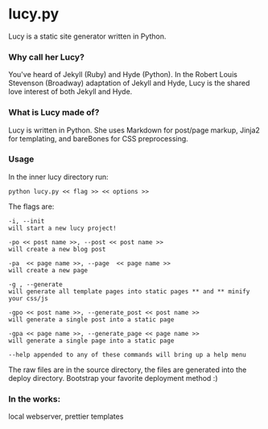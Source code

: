 lucy.py
============

Lucy is a static site generator written in Python.

### Why call her Lucy?
You've heard of Jekyll (Ruby) and Hyde (Python). In the Robert Louis Stevenson (Broadway) adaptation of Jekyll and Hyde, Lucy is the shared love interest of both Jekyll and Hyde.

### What is Lucy made of?
Lucy is written in Python. She uses Markdown for post/page markup, Jinja2 for templating, and bareBones for CSS preprocessing. 

### Usage

In the inner lucy directory run:

    python lucy.py << flag >> << options >>
    
The flags are:

    -i, --init
    will start a new lucy project!
    
    -po << post name >>, --post << post name >> 
    will create a new blog post
    
    -pa  << page name >>, --page  << page name >>
    will create a new page
    
    -g , --generate
    will generate all template pages into static pages ** and ** minify your css/js
    
    -gpo << post name >>, --generate_post << post name >>
    will generate a single post into a static page
    
    -gpa << page name >>, --generate_page << page name >>
    will generate a single page into a static page

    --help appended to any of these commands will bring up a help menu
    
The raw files are in the source directory, the files are generated into the deploy directory. Bootstrap your favorite deployment method :)

### In the works:
local webserver, prettier templates
